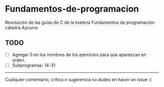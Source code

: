 # Fundamentos-de-programacion

Resolución de las guías de C de la materia Fundamentos de programación cátedra Azcurra

## TODO

- [ ] Agregar 0 en los nombres de los ejercicios para que aparezcan en orden.
- [ ] Subprogramas: 14-31

---

Cualquier comentario, crítica o sugerencia no dudes en hacer un issue :)
